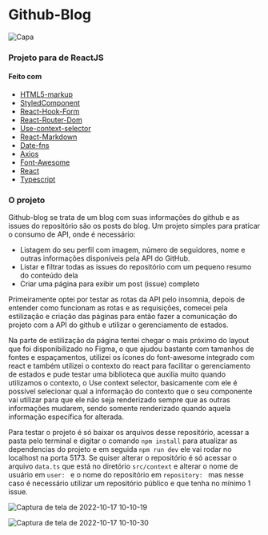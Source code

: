 # Github-Blog

![Capa](https://user-images.githubusercontent.com/80429145/196185849-78bcaa6e-32b4-40d4-bb1f-9cec208ab17c.png)



### Projeto para de ReactJS

#### Feito com

- [HTML5-markup](https://developer.mozilla.org/en-US/docs/Glossary/HTML5)
- [StyledComponent](https://styled-components.com/docs)
- [React-Hook-Form](https://react-hook-form.com/)
- [React-Router-Dom](https://reactrouter.com/en/v6.3.0/getting-started/overview)
- [Use-context-selector](https://github.com/dai-shi/use-context-selector)
- [React-Markdown](https://github.com/remarkjs/react-markdown)
- [Date-fns](https://date-fns.org/docs/Getting-Started)
- [Axios](https://axios-http.com/ptbr/docs/intro)
- [Font-Awesome](https://fontawesome.com/docs/web/use-with/react/)
- [React](https://pt-br.reactjs.org/docs/getting-started.html)
- [Typescript](https://www.typescriptlang.org/)


### O projeto

Github-blog se trata de um blog com suas informações do github e as issues do repositório são os posts do blog. Um projeto simples para praticar o consumo de API, onde é necessário:

- Listagem do seu perfil com imagem, número de seguidores, nome e outras informações disponíveis pela API do GitHub.
- Listar e filtrar todas as issues do repositório com um pequeno resumo do conteúdo dela
- Criar uma página para exibir um post (issue) completo

Primeiramente optei por testar as rotas da API pelo insomnia, depois de entender como funcionam as rotas e as requisições, comecei pela estilização e criação das páginas para então fazer a comunicação do projeto com a API do github e utilizar o gerenciamento de estados. 

Na parte de estilização da página tentei chegar o mais próximo do layout que foi disponibilizado no Figma, o que ajudou bastante com tamanhos de fontes e espaçamentos, utilizei os ícones do font-awesome integrado com react e também utilizei o contexto do react para facilitar o gerenciamento de estados e pude testar uma biblioteca que auxilia muito quando utilizamos o contexto, o Use context selector, basicamente com ele é possível selecionar qual a informação do contexto que o seu componente vai utilizar para que ele não seja renderizado sempre que as outras informações mudarem, sendo somente renderizado quando aquela informação específica for alterada. 

Para testar o projeto é só baixar os arquivos desse repositório, acessar a pasta pelo terminal e digitar o comando `npm install` para atualizar as dependencias do projeto e em seguida `npm run dev` ele vai rodar no localhost na porta 5173. Se quiser alterar o repositório é só acessar o arquivo `data.ts` que está no diretório `src/context` e alterar o nome de usuário em `user: ` e o nome do repositório em `repository: ` mas nesse caso é necessário utilizar um repositório público e que tenha no mínimo 1 issue.

![Captura de tela de 2022-10-17 10-10-19](https://user-images.githubusercontent.com/80429145/196186006-3f71421c-4822-423e-b77f-7a9ca2c49a13.png)

![Captura de tela de 2022-10-17 10-10-30](https://user-images.githubusercontent.com/80429145/196186054-f0aedf0c-7adf-4646-81b1-5dcb9a246eea.png)



